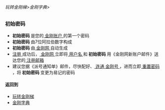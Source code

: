 ###### 玩转金刚梯>金刚字典>

### 初始密码
- <strong> 初始密码 </strong>是您的[ 金刚账户 ](https://github.com/a2zitpro/web/blob/master/LadderFree/kkDictionary/KKAccount.md)的第一个密码
- <strong> 初始密码 </strong>由7位阿拉伯数字构成
- <strong> 初始密码 </strong>由[ 金刚网 ](https://github.com/a2zitpro/web/blob/master/LadderFree/kkDictionary/KKSiteZh.md)自动生成
- [ 注册 ](https://github.com/a2zitpro/web/blob/master/l2_reg.md)成功后，[ 金刚网 ](https://github.com/a2zitpro/web/blob/master/LadderFree/kkDictionary/KKSiteZh.md)立即将[ 用户名 ]()和<strong> 初始密码 </strong>用《金刚网新账户邮件》送达您的[ 注册邮箱 ]()
- 建议您据《派号通知单》邮件，尽快配好、[ 连通 ]()[ 金刚号 ]()，进而立即[ 重置密码 ]()，将<strong> 初始密码 </strong >变更为易记的密码


#### 返回到
- [玩转金刚梯](https://github.com/a2zitpro/web/blob/master/LadderFree/A.md)
- [金刚字典](https://github.com/a2zitpro/web/blob/master/LadderFree/kkDictionary/KKDictionary.md)

